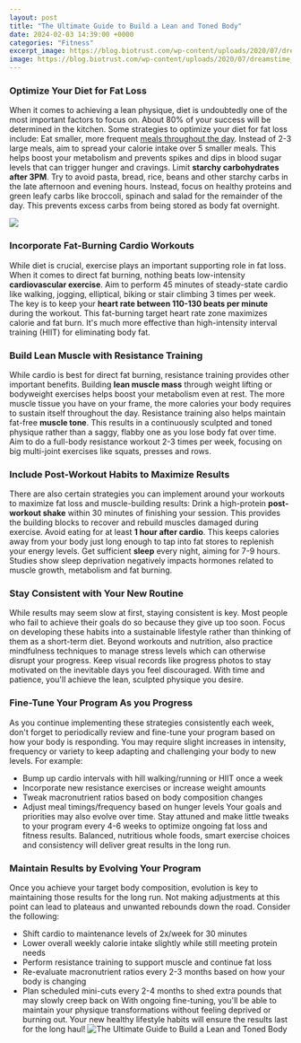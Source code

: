 ```yaml
---
layout: post
title: "The Ultimate Guide to Build a Lean and Toned Body"
date: 2024-02-03 14:39:00 +0000
categories: "Fitness"
excerpt_image: https://blog.biotrust.com/wp-content/uploads/2020/07/dreamstime_m_77850208-1536x1024.jpg
image: https://blog.biotrust.com/wp-content/uploads/2020/07/dreamstime_m_77850208-1536x1024.jpg
---
```


### Optimize Your Diet for Fat Loss
When it comes to achieving a lean physique, diet is undoubtedly one of the most important factors to focus on. About 80% of your success will be determined in the kitchen. Some strategies to optimize your diet for fat loss include:
Eat smaller, more frequent [meals throughout the day](https://store.fi.io.vn/play-well-with-others-otter-lover-animal-marine-biologist-1). Instead of 2-3 large meals, aim to spread your calorie intake over 5 smaller meals. This helps boost your metabolism and prevents spikes and dips in blood sugar levels that can trigger hunger and cravings. 
Limit **starchy carbohydrates after 3PM**. Try to avoid pasta, bread, rice, beans and other starchy carbs in the late afternoon and evening hours. Instead, focus on healthy proteins and green leafy carbs like broccoli, spinach and salad for the remainder of the day. This prevents excess carbs from being stored as body fat overnight.

![](https://assets.myworkouts.io/images/Men_s_Workouts_Tone_Up_653x430.jpg)
### Incorporate Fat-Burning Cardio Workouts
While diet is crucial, exercise plays an important supporting role in fat loss. When it comes to direct fat burning, nothing beats low-intensity **cardiovascular exercise**. Aim to perform 45 minutes of steady-state cardio like walking, jogging, elliptical, biking or stair climbing 3 times per week. 
The key is to keep your **heart rate between 110-130 beats per minute** during the workout. This fat-burning target heart rate zone maximizes calorie and fat burn. It's much more effective than high-intensity interval training (HIIT) for eliminating body fat.
### Build Lean Muscle with Resistance Training
While cardio is best for direct fat burning, resistance training provides other important benefits. Building **lean muscle mass** through weight lifting or bodyweight exercises helps boost your metabolism even at rest. The more muscle tissue you have on your frame, the more calories your body requires to sustain itself throughout the day. 
Resistance training also helps maintain fat-free **muscle tone**. This results in a continuously sculpted and toned physique rather than a saggy, flabby one as you lose body fat over time. Aim to do a full-body resistance workout 2-3 times per week, focusing on big multi-joint exercises like squats, presses and rows.
### Include Post-Workout Habits to Maximize Results
There are also certain strategies you can implement around your workouts to maximize fat loss and muscle-building results:
Drink a high-protein **post-workout shake** within 30 minutes of finishing your session. This provides the building blocks to recover and rebuild muscles damaged during exercise. 
Avoid eating for at least **1 hour after cardio**. This keeps calories away from your body just long enough to tap into fat stores to replenish your energy levels. 
Get sufficient **sleep** every night, aiming for 7-9 hours. Studies show sleep deprivation negatively impacts hormones related to muscle growth, metabolism and fat burning.
### Stay Consistent with Your New Routine 
While results may seem slow at first, staying consistent is key. Most people who fail to achieve their goals do so because they give up too soon. Focus on developing these habits into a sustainable lifestyle rather than thinking of them as a short-term diet. 
Beyond workouts and nutrition, also practice mindfulness techniques to manage stress levels which can otherwise disrupt your progress. Keep visual records like progress photos to stay motivated on the inevitable days you feel discouraged. With time and patience, you'll achieve the lean, sculpted physique you desire.
### Fine-Tune Your Program As you Progress
As you continue implementing these strategies consistently each week, don't forget to periodically review and fine-tune your program based on how your body is responding. You may require slight increases in intensity, frequency or variety to keep adapting and challenging your body to new levels. For example:
- Bump up cardio intervals with hill walking/running or HIIT once a week
- Incorporate new resistance exercises or increase weight amounts 
- Tweak macronutrient ratios based on body composition changes
- Adjust meal timings/frequency based on hunger levels
Your goals and priorities may also evolve over time. Stay attuned and make little tweaks to your program every 4-6 weeks to optimize ongoing fat loss and fitness results. Balanced, nutritious whole foods, smart exercise choices and consistency will deliver great results in the long run.
### Maintain Results by Evolving Your Program
Once you achieve your target body composition, evolution is key to maintaining those results for the long run. Not making adjustments at this point can lead to plateaus and unwanted rebounds down the road. Consider the following:
- Shift cardio to maintenance levels of 2x/week for 30 minutes 
- Lower overall weekly calorie intake slightly while still meeting protein needs
- Perform resistance training to support muscle and continue fat loss
- Re-evaluate macronutrient ratios every 2-3 months based on how your body is changing  
- Plan scheduled mini-cuts every 2-4 months to shed extra pounds that may slowly creep back on
With ongoing fine-tuning, you'll be able to maintain your physique transformations without feeling deprived or burning out. Your new healthy lifestyle habits will ensure the results last for the long haul!
![The Ultimate Guide to Build a Lean and Toned Body](https://blog.biotrust.com/wp-content/uploads/2020/07/dreamstime_m_77850208-1536x1024.jpg)